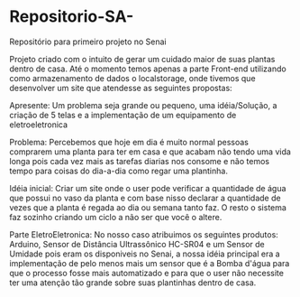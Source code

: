 # Repositorio-SA-
Repositório para primeiro projeto no Senai

Projeto criado com o intuito de gerar um cuidado maior de suas plantas dentro de casa. Até o momento temos apenas a parte Front-end utilizando como armazenamento de dados o localstorage, onde tivemos que desenvolver um site que atendesse as seguintes propostas:

Apresente: Um problema seja grande ou pequeno, uma idéia/Solução, a criação de 5 telas e a implementação de um equipamento de eletroeletronica

Problema: Percebemos que hoje em dia é muito normal pessoas comprarem uma planta para ter em casa e que acabam não tendo uma vida longa pois cada vez mais as tarefas diarias nos consome e não temos tempo para coisas do dia-a-dia como regar uma plantinha.

Idéia inicial: Criar um site onde o user pode verificar a quantidade de água que possui no vaso da planta e com base nisso declarar a quantidade de vezes que a planta é regada ao dia ou semana tanto faz. O resto o sistema faz sozinho criando um ciclo a não ser que você o altere.

Parte EletroEletronica: No nosso caso atribuimos os seguintes produtos: Arduino, Sensor de Distância Ultrassônico HC-SR04 e um Sensor de Umidade pois eram os disponiveis no Senai, a nossa idéia principal era a implementação de pelo menos mais um sensor que é a Bomba d'água para que o processo fosse mais automatizado e para que o user não necessite ter uma atenção tão grande sobre suas plantinhas dentro de casa.